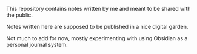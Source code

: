 This repository contains notes written by me and meant to be shared with the public.

Notes written here are supposed to be published in a nice digital garden.

Not much to add for now, mostly experimenting with using Obsidian as a personal journal system.